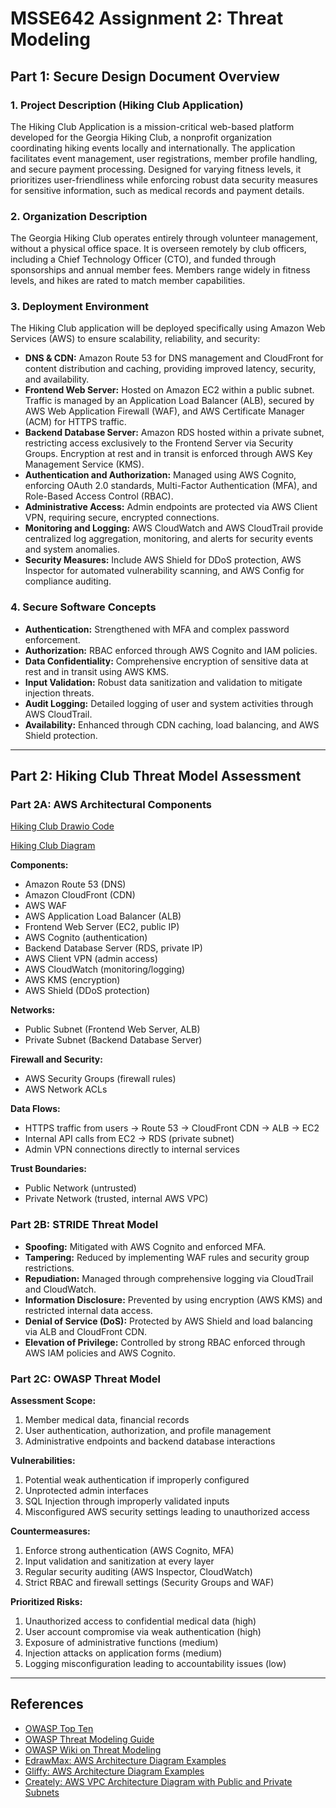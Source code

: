 # MSSE642 Assignment 2: Threat Modeling

## Part 1: Secure Design Document Overview

### 1. Project Description (Hiking Club Application)
The Hiking Club Application is a mission-critical web-based platform developed for the Georgia Hiking Club, a nonprofit organization coordinating hiking events locally and internationally. The application facilitates event management, user registrations, member profile handling, and secure payment processing. Designed for varying fitness levels, it prioritizes user-friendliness while enforcing robust data security measures for sensitive information, such as medical records and payment details.

### 2. Organization Description
The Georgia Hiking Club operates entirely through volunteer management, without a physical office space. It is overseen remotely by club officers, including a Chief Technology Officer (CTO), and funded through sponsorships and annual member fees. Members range widely in fitness levels, and hikes are rated to match member capabilities.

### 3. Deployment Environment
The Hiking Club application will be deployed specifically using Amazon Web Services (AWS) to ensure scalability, reliability, and security:

- **DNS & CDN:** Amazon Route 53 for DNS management and CloudFront for content distribution and caching, providing improved latency, security, and availability.
- **Frontend Web Server:** Hosted on Amazon EC2 within a public subnet. Traffic is managed by an Application Load Balancer (ALB), secured by AWS Web Application Firewall (WAF), and AWS Certificate Manager (ACM) for HTTPS traffic.
- **Backend Database Server:** Amazon RDS hosted within a private subnet, restricting access exclusively to the Frontend Server via Security Groups. Encryption at rest and in transit is enforced through AWS Key Management Service (KMS).
- **Authentication and Authorization:** Managed using AWS Cognito, enforcing OAuth 2.0 standards, Multi-Factor Authentication (MFA), and Role-Based Access Control (RBAC).
- **Administrative Access:** Admin endpoints are protected via AWS Client VPN, requiring secure, encrypted connections.
- **Monitoring and Logging:** AWS CloudWatch and AWS CloudTrail provide centralized log aggregation, monitoring, and alerts for security events and system anomalies.
- **Security Measures:** Include AWS Shield for DDoS protection, AWS Inspector for automated vulnerability scanning, and AWS Config for compliance auditing.

### 4. Secure Software Concepts

- **Authentication:** Strengthened with MFA and complex password enforcement.
- **Authorization:** RBAC enforced through AWS Cognito and IAM policies.
- **Data Confidentiality:** Comprehensive encryption of sensitive data at rest and in transit using AWS KMS.
- **Input Validation:** Robust data sanitization and validation to mitigate injection threats.
- **Audit Logging:** Detailed logging of user and system activities through AWS CloudTrail.
- **Availability:** Enhanced through CDN caching, load balancing, and AWS Shield protection.

---

## Part 2: Hiking Club Threat Model Assessment

### Part 2A: AWS Architectural Components

[Hiking Club Drawio Code](hikingclub.drawio)

[Hiking Club Diagram](hikingclub.png)

**Components:**
- Amazon Route 53 (DNS)
- Amazon CloudFront (CDN)
- AWS WAF
- AWS Application Load Balancer (ALB)
- Frontend Web Server (EC2, public IP)
- AWS Cognito (authentication)
- Backend Database Server (RDS, private IP)
- AWS Client VPN (admin access)
- AWS CloudWatch (monitoring/logging)
- AWS KMS (encryption)
- AWS Shield (DDoS protection)

**Networks:**
- Public Subnet (Frontend Web Server, ALB)
- Private Subnet (Backend Database Server)

**Firewall and Security:**
- AWS Security Groups (firewall rules)
- AWS Network ACLs

**Data Flows:**
- HTTPS traffic from users → Route 53 → CloudFront CDN → ALB → EC2
- Internal API calls from EC2 → RDS (private subnet)
- Admin VPN connections directly to internal services

**Trust Boundaries:**
- Public Network (untrusted)
- Private Network (trusted, internal AWS VPC)

### Part 2B: STRIDE Threat Model

- **Spoofing:** Mitigated with AWS Cognito and enforced MFA.
- **Tampering:** Reduced by implementing WAF rules and security group restrictions.
- **Repudiation:** Managed through comprehensive logging via CloudTrail and CloudWatch.
- **Information Disclosure:** Prevented by using encryption (AWS KMS) and restricted internal data access.
- **Denial of Service (DoS):** Protected by AWS Shield and load balancing via ALB and CloudFront CDN.
- **Elevation of Privilege:** Controlled by strong RBAC enforced through AWS IAM policies and AWS Cognito.

### Part 2C: OWASP Threat Model

**Assessment Scope:**
1. Member medical data, financial records
2. User authentication, authorization, and profile management
3. Administrative endpoints and backend database interactions

**Vulnerabilities:**
1. Potential weak authentication if improperly configured
2. Unprotected admin interfaces
3. SQL Injection through improperly validated inputs
4. Misconfigured AWS security settings leading to unauthorized access

**Countermeasures:**
1. Enforce strong authentication (AWS Cognito, MFA)
2. Input validation and sanitization at every layer
3. Regular security auditing (AWS Inspector, CloudWatch)
4. Strict RBAC and firewall settings (Security Groups and WAF)

**Prioritized Risks:**
1. Unauthorized access to confidential medical data (high)
2. User account compromise via weak authentication (high)
3. Exposure of administrative functions (medium)
4. Injection attacks on application forms (medium)
5. Logging misconfiguration leading to accountability issues (low)

---

## References

- [OWASP Top Ten](https://owasp.org/www-project-top-ten/)
- [OWASP Threat Modeling Guide](https://owasp.org/www-community/Application_Threat_Modeling)
- [OWASP Wiki on Threat Modeling](https://wiki.owasp.org/index.php/Category:Threat_Modeling)
- [EdrawMax: AWS Architecture Diagram Examples](https://www.edrawmax.com/article/aws-architecture-diagram-examples.html)
- [Gliffy: AWS Architecture Diagram Examples](https://www.gliffy.com/blog/aws-architecture-diagram-examples)
- [Creately: AWS VPC Architecture Diagram with Public and Private Subnets](https://creately.com/guides/aws-architecture-diagrams-and-use-cases/#aws-vpc-architecture-diagram-with-public-and-private-subnets)

